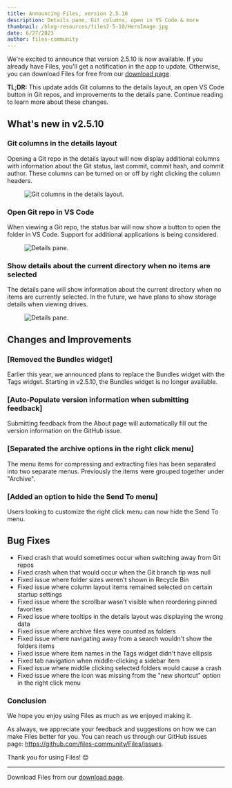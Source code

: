 ```yaml
---
title: Announcing Files, version 2.5.10
description: Details pane, Git columns, open in VS Code & more
thumbnail: /blog-resources/files2-5-10/HeroImage.jpg
date: 6/27/2023
author: files-community
---
```


We're excited to announce that version 2.5.10 is now available. If you already have Files, you'll get a notification in the app to update. Otherwise, you can download Files for free from our [download page](/download/).

**TL;DR:** This update adds Git columns to the details layout, an open VS Code button in Git repos, and improvements to the details pane. Continue reading to learn more about these changes.


## What's new in v2.5.10

### Git columns in the details layout

Opening a Git repo in the details layout will now display additional columns with information about the Git status, last commit, commit hash, and commit author. These columns can be turned on or off by right clicking the column headers.

<figure>
    <img src="/blog-resources/files2-5-10/GitColumns.png" alt="Git columns in the details layout." />
</figure>


### Open Git repo in VS Code

When viewing a Git repo, the status bar will now show a button to open the folder in VS Code. Support for additional applications is being considered.

<figure>
    <img src="/blog-resources/files2-5-10/OpenVSCode.png" alt="Details pane." />
</figure>


### Show details about the current directory when no items are selected

The details pane will show information about the current directory when no items are currently selected. In the future, we have plans to show storage details when viewing drives.

<figure>
    <img src="/blog-resources/files2-5-10/DetailsPane.png" alt="Details pane." />
</figure>



## Changes and Improvements

### [Removed the Bundles widget]

Earlier this year, we announced plans to replace the Bundles widget with the Tags widget. Starting in v2.5.10, the Bundles widget is no longer available.


### [Auto-Populate version information when submitting feedback]

Submitting feedback from the About page will automatically fill out the version information on the GitHub issue.


### [Separated the archive options in the right click menu]

The menu items for compressing and extracting files has been separated into two separate menus. Previously the items were grouped together under "Archive".


### [Added an option to hide the Send To menu]

Users looking to customize the right click menu can now hide the Send To menu.


## Bug Fixes

- Fixed crash that would sometimes occur when switching away from Git repos
- Fixed crash when that would occur when the Git branch tip was null
- Fixed issue where folder sizes weren't shown in Recycle Bin
- Fixed issue where column layout items remained selected on certain startup settings
- Fixed issue where the scrollbar wasn't visible when reordering pinned favorites
- Fixed issue where tooltips in the details layout was displaying the wrong data
- Fixed issue where archive files were counted as folders
- Fixed issue where navigating away from a search wouldn't show the folders items
- Fixed issue where item names in the Tags widget didn't have ellipsis
- Fixed tab navigation when middle-clicking a sidebar item
- Fixed issue where middle clicking selected folders would cause a crash
- Fixed issue where the icon was missing from the "new shortcut" option in the right click menu


### Conclusion

We hope you enjoy using Files as much as we enjoyed making it.

As always, we appreciate your feedback and suggestions on how we can make Files better for you. You can reach us through our GitHub issues page: https://github.com/files-community/Files/issues.

Thank you for using Files! 😊

---

Download Files from our [download page](/download/).

